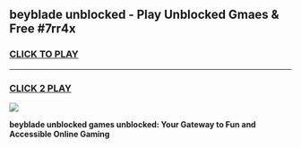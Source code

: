 
## beyblade unblocked - Play Unblocked Gmaes & Free #7rr4x
<h3>
<a href="https://news.freeplayer.one?title=beyblade_unblocked&ref=26F">CLICK TO PLAY</a></h3>
<hr>

<h3>
<a href="https://news.freeplayer.one?title=beyblade_unblocked&ref=26F">CLICK 2 PLAY</a>
  
</h3>

<a href="https://news.freeplayer.one?title=beyblade_unblocked&ref=26F/"><img src="https://clearcache.store/games.png"></a>


**beyblade unblocked games unblocked: Your Gateway to Fun and Accessible Online Gaming**
